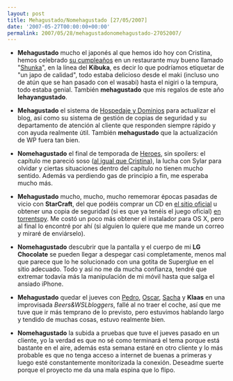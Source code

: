 ```yaml
---
layout: post
title: Mehagustado/Nomehagustado [27/05/2007]
date: '2007-05-27T00:00:00+00:00'
permalink: 2007/05/28/mehagustadonomehagustado-27052007/
---
```

- <strong>Mehagustado</strong> mucho el japonés al que hemos ido hoy con Cristina, hemos celebrado <a href="http://childrenatyourfeet.com/2007/05/27/251/">su cumpleaños</a> en un restaurante muy bueno llamado "<a href="http://bcnrestaurantes.com/barcelona.asp?restaurante=shunka">Shunka</a>", en la línea del <strong>Kibuka</strong>, es decir lo que podríamos etiquetar de "un japo de calidad", todo estaba delicioso desde el maki (incluso uno de atún que se han pasado con el wasabi) hasta el nigiri o la tempura, todo estaba genial. También <strong>mehagustado</strong> que mis regalos de este año <strong>lehayangustado</strong>.

- <strong>Mehagustado</strong> el sistema de <a href="http://www.hospedajeydominios.com/">Hospedaje y Dominios</a> para actualizar el blog, así como su sistema de gestión de copias de seguridad y su departamento de atención al cliente que responden siempre rápido y con ayuda realmente útil. También <strong>mehagustado</strong> que la actualización de WP fuera tan bien.

- <strong>Nomehagustado</strong> el final de temporada de <a href="http://es.wikipedia.org/wiki/H%C3%A9roes_(serie_de_televisi%C3%B3n_estadounidense)">Heroes</a>, sin spoilers: el capítulo me pareció soso (<a href="http://childrenatyourfeet.com/2007/05/26/heroes-end-of-volume-one/">al igual que Cristina</a>), la lucha con Sylar para olvidar y ciertas situaciones dentro del capítulo no tienen mucho sentido. Además va perdiendo gas de principio a fin, me esperaba mucho más.

- <strong>Mehagustado</strong> mucho, mucho, mucho rememorar épocas pasadas de vicio con <strong>StarCraft</strong>, del que podéis comprar un CD en <a href="http://www.blizzard.com/starcraft/">el sitio oficial</a> u obtener una copia de seguridad (si es que ya tenéis el juego oficial) <a href="http://torrentspy.com/torrent/1118218/Starcraft_Full_Game_Ripped_by_Crazy_Goo">en torrentspy</a>. Me costó un poco más obtener el instalador para OS X, pero al final lo encontré por ahí (si alguien lo quiere que me mande un correo y miraré de enviárselo).

- <strong>Nomehagustado</strong> descubrir que la pantalla y el cuerpo de mi <strong>LG Chocolate</strong> se pueden llegar a despegar casi completamente, menos mal que parece que lo he solucionado con una gotita de Superglue en el sitio adecuado. Todo y así no me da mucha confianza, tendré que extremar todavía más la manipulación de mi móvil hasta que salga el ansiado iPhone.

- <strong>Mehagustado</strong> quedar el jueves con <a href="http://cuatrodoce.com">Pedro</a>, <a href="http://sferazero.com">Oscar</a>, <a href="http://sachafuentes.com">Sacha</a> y <strong>Klaas</strong> en una improvisada <em>Beers&WSLbloggers</em>, fallé al no traer el coche, así que me tuve que ir más temprano de lo previsto, pero estuvimos hablando largo y tendido de muchas cosas, estuvo realmente bien.

- <strong>Nomehagustado</strong> la subida a pruebas que tuve el jueves pasado en un cliente, yo la verdad es que no sé como terminará el tema porque está bastante en el aire, además esta semana estaré en otro cliente y lo más probable es que no tenga acceso a internet de buenas a primeras y luego esté constantemente monitorizada la conexión. Deseadme suerte porque el proyecto me da una mala espina que lo flipo. 

